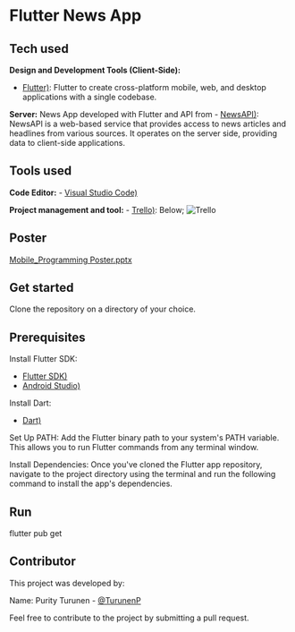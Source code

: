 # Flutter News App

## Tech used

**Design and Development Tools (Client-Side):** 
- [Flutter)](https://flutter.dev/): Flutter to create cross-platform mobile, web, and desktop applications with a single codebase.
  
**Server:** 
News App developed with Flutter and API from - [NewsAPI)](https://newsapi.org/): NewsAPI is a web-based service that provides access to news articles and headlines from various sources. It operates on the server side, providing data to client-side applications.

## Tools used
**Code Editor:** - [Visual Studio Code)](https://code.visualstudio.com/)

**Project management and tool:**  - [Trello)](https://trello.com/templates/project-management): Below;
![Trello](https://github.com/TurunenP/NewsApp/assets/43337898/60f2f037-2df6-401d-ac3e-a43c15310d92)

## Poster
[Mobile_Programming Poster.pptx](https://github.com/TurunenP/NewsApp/files/12389017/Mobile_Programming.Poster.pptx)


## Get started
Clone the repository on a directory of your choice.


## Prerequisites
Install Flutter SDK: 
- [Flutter SDK)](https://flutter.dev/docs/get-started/install)
- [Android Studio)](https://developer.android.com/studio)
  
Install Dart: 
- [Dart)](https://dart.dev/)

Set Up PATH:
Add the Flutter binary path to your system's PATH variable. This allows you to run Flutter commands from any terminal window. 

Install Dependencies:
Once you've cloned the Flutter app repository, navigate to the project directory using the terminal and run the following command to install the app's dependencies.

## Run
flutter pub get

## Contributor
This project was developed by:

Name: Purity Turunen - [@TurunenP](https://github.com/TurunenP/NewsApp)

Feel free to contribute to the project by submitting a pull request.



